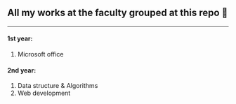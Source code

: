 ## All my works at the faculty grouped at this repo 📑
---

#### 1st year:
<ol>
<li>Microsoft office</li>
</ol>

#### 2nd year:
<ol>
  <li>Data structure & Algorithms</li>
  <li>Web development</li>
</ol>
